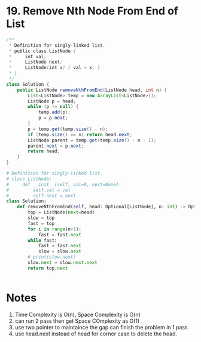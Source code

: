 # 19. Remove Nth Node From End of List

```java
/**
 * Definition for singly-linked list.
 * public class ListNode {
 *     int val;
 *     ListNode next;
 *     ListNode(int x) { val = x; }
 * }
 */
class Solution {
    public ListNode removeNthFromEnd(ListNode head, int n) {
        List<ListNode> temp = new ArrayList<ListNode>();
        ListNode p = head;
        while (p != null) {
            temp.add(p);
            p = p.next;
        }
        p = temp.get(temp.size() - n);
        if (temp.size() == n) return head.next;
        ListNode parent = temp.get(temp.size() - n - 1);
        parent.next = p.next;
        return head;
    }
}
```
```python
# Definition for singly-linked list.
# class ListNode:
#     def __init__(self, val=0, next=None):
#         self.val = val
#         self.next = next
class Solution:
    def removeNthFromEnd(self, head: Optional[ListNode], n: int) -> Optional[ListNode]:
        top = ListNode(next=head)
        slow = top
        fast = top
        for i in range(n+1):
            fast = fast.next
        while fast:
            fast = fast.next
            slow = slow.next
        # print(slow.next)
        slow.next = slow.next.next
        return top.next
            
```
# Notes

1. Time Complexity is O(n), Space Complexity is O(n)
2. can run 2 pass then get Space COmplexity as O(1)
3. use two pointer to maintaince the gap can finish the problem in 1 pass
4. use head.next instead of head for corner case to delete the head.